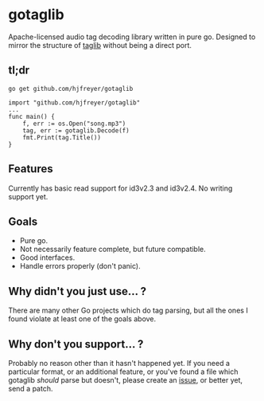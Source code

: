 gotaglib
========

Apache-licensed audio tag decoding library written in pure
go. Designed to mirror the structure of
[taglib](http://taglib.github.io/) without being a direct port.

## tl;dr
```
go get github.com/hjfreyer/gotaglib
```
```
import "github.com/hjfreyer/gotaglib"
...
func main() {
    f, err := os.Open("song.mp3")
    tag, err := gotaglib.Decode(f)
    fmt.Print(tag.Title())
}
```
## Features
Currently has basic read support for id3v2.3 and id3v2.4. No writing
support yet.

## Goals
* Pure go.
* Not necessarily feature complete, but future compatible.
* Good interfaces.
* Handle errors properly (don't panic).

## Why didn't you just use… ?
There are many other Go projects which do tag parsing, but all the
ones I found violate at least one of the goals above.

## Why don't you support… ?
Probably no reason other than it hasn't happened yet. If you need a
particular format, or an additional feature, or you've found a file
which gotaglib *should* parse but doesn't, please create an
[issue](https://github.com/hjfreyer/gotaglib/issues), or better yet,
send a patch.
